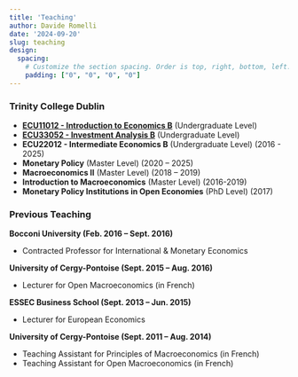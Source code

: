 ```yaml
---
title: 'Teaching'
author: Davide Romelli
date: '2024-09-20'
slug: teaching
design:
  spacing:
    # Customize the section spacing. Order is top, right, bottom, left.
    padding: ["0", "0", "0", "0"]  
---
```



### **Trinity College Dublin**

- **[ECU11012 - Introduction to Economics B](https://www.tcd.ie/Economics/undergraduate/jf/intro-economics_b/index.php)** (Undergraduate Level)  
- **[ECU33052 - Investment Analysis B](https://www.tcd.ie/Economics/undergraduate/js/outlinesjs/investmentanalysisb.php)** (Undergraduate Level)  
- **ECU22012 - Intermediate Economics B** (Undergraduate Level) (2016 - 2025)  
- **Monetary Policy** (Master Level) (2020 – 2025)  
- **Macroeconomics II** (Master Level) (2018 – 2019)  
- **Introduction to Macroeconomics** (Master Level) (2016-2019)  
- **Monetary Policy Institutions in Open Economies** (PhD Level) (2017)  

### **Previous Teaching**

**Bocconi University (Feb. 2016 – Sept. 2016)**  
- Contracted Professor for International & Monetary Economics  

**University of Cergy-Pontoise (Sept. 2015 – Aug. 2016)**  
- Lecturer for Open Macroeconomics (in French)  

**ESSEC Business School (Sept. 2013 – Jun. 2015)**  
- Lecturer for European Economics  

**University of Cergy-Pontoise (Sept. 2011 – Aug. 2014)**  
- Teaching Assistant for Principles of Macroeconomics (in French)  
- Teaching Assistant for Open Macroeconomics (in French)  
